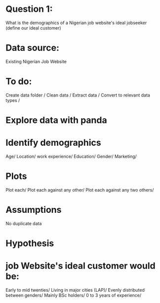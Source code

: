 # Question 1:
What is the demographics of a Nigerian job website's ideal jobseeker (define our ideal customer)

# Data source:
Existing Nigerian Job Website

# To do:
Create data folder /
Clean data / 
Extract data /
Convert to relevant data types /
# Explore data with panda
# Identify demographics
Age/
Location/
work experience/
Education/
Gender/
Marketing/
# Plots
Plot each/
Plot each against any other/
Plot each against any two others/

# Assumptions
No duplicate data

# Hypothesis
# job Website's ideal customer would be:
Early to mid twenties/
Living in major cities (LAP)/
Evenly distributed between genders/
Mainly BSc holders/
0 to 3 years of experience/
